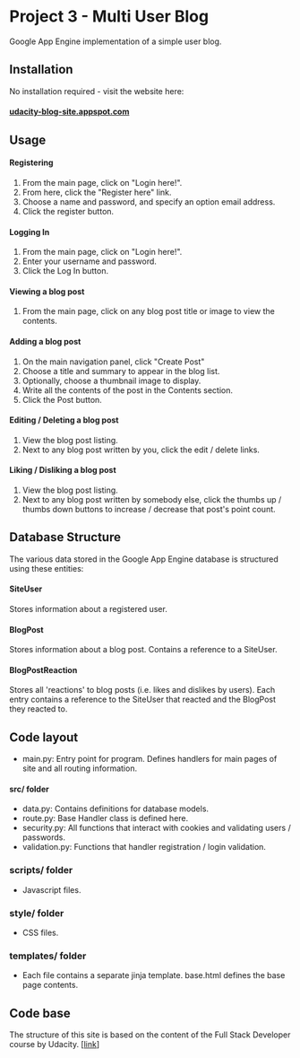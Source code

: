 # Project 3 - Multi User Blog
Google App Engine implementation of a simple user blog.

## Installation
No installation required - visit the website here:
#### [udacity-blog-site.appspot.com](http://www.udacity-blog-site.appspot.com)

## Usage
#### Registering
1. From the main page, click on "Login here!".
2. From here, click the "Register here" link.
3. Choose a name and password, and specify an option email address.
4. Click the register button.

#### Logging In
1. From the main page, click on "Login here!".
2. Enter your username and password.
3. Click the Log In button.

#### Viewing a blog post
1. From the main page, click on any blog post title or image to view the contents.

#### Adding a blog post
1. On the main navigation panel, click "Create Post"
2. Choose a title and summary to appear in the blog list.
3. Optionally, choose a thumbnail image to display.
4. Write all the contents of the post in the Contents section.
5. Click the Post button.

#### Editing / Deleting a blog post
1. View the blog post listing.
2. Next to any blog post written by you, click the edit / delete links.

#### Liking / Disliking a blog post
1. View the blog post listing.
2. Next to any blog post written by somebody else, click the thumbs up / thumbs down buttons to increase / decrease that post's point count.

## Database Structure
The various data stored in the Google App Engine database is structured using these entities:

#### SiteUser
Stores information about a registered user.

#### BlogPost
Stores information about a blog post. Contains a reference to a SiteUser.

#### BlogPostReaction
Stores all 'reactions' to blog posts (i.e. likes and dislikes by users). Each entry contains a reference to the SiteUser that reacted and the BlogPost they reacted to.

## Code layout
- main.py: Entry point for program. Defines handlers for main pages of site and all routing information.

#### src/ folder
- data.py: Contains definitions for database models.
- route.py: Base Handler class is defined here.
- security.py: All functions that interact with cookies and validating users / passwords.
- validation.py: Functions that handler registration / login validation.

### scripts/ folder
- Javascript files.


### style/ folder
- CSS files.


### templates/ folder
- Each file contains a separate jinja template. base.html defines the base page contents.

## Code base
The structure of this site is based on the content of the Full Stack Developer course by Udacity. [[link](https://github.com/adarsh0806/udacity-full-stack/tree/master/p2)]
